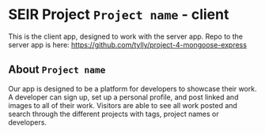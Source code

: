 # SEIR Project  `Project name` - client
 
This is the client app, designed to work with the server app.
Repo to the server app is here:
https://github.com/tylly/project-4-mongoose-express
 
## About `Project name`

Our app is designed to be a platform for developers to showcase their work.
A developer can sign up, set up a personal profile, and post linked and images to all of their work.
Visitors are able to see all work posted and search through the different projects with tags, project names or developers.

 